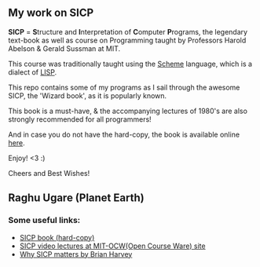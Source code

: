 ## My work on SICP

**SICP** = **S**tructure and **I**nterpretation of **C**omputer **P**rograms, the legendary text-book as well as course on Programming taught by Professors Harold Abelson & Gerald Sussman at MIT.

This course was traditionally taught using the [Scheme][link_Scheme] language, which is a dialect of [LISP][link_LISP].

This repo contains some of my programs as I sail through the awesome SICP, the 'Wizard book', as it is popularly known.

This book is a must-have, & the accompanying lectures of 1980's are also strongly recommended for all programmers!

And in case you do not have the hard-copy, the book is available online [here][link_SICP_online].

Enjoy! <3 :)

Cheers and Best Wishes!

Raghu Ugare 
(Planet Earth)
---

### Some useful links:

+ [SICP book (hard-copy)][link_SICP_Amazon]
+ [SICP video lectures at MIT-OCW(Open Course Ware) site][link_SICP_lectures]
+ [Why SICP matters by Brian Harvey][link_why_SICP_matters]

[link_LISP]: http://en.wikipedia.org/wiki/Lisp_%28programming_language%29
[link_Scheme]: http://en.wikipedia.org/wiki/Scheme_(programming_language)
[link_SICP_Amazon]: http://www.amazon.com/Structure-Interpretation-Computer-Programs-Engineering/dp/0262510871
[link_SICP_lectures]: http://ocw.mit.edu/courses/electrical-engineering-and-computer-science/6-001-structure-and-interpretation-of-computer-programs-spring-2005/video-lectures/
[link_SICP_online]: https://mitpress.mit.edu/sicp/
[link_why_SICP_matters]: http://www.cs.berkeley.edu/~bh/sicp.html
